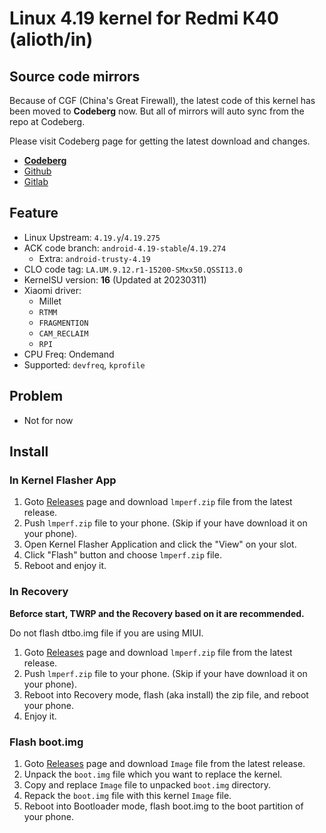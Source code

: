 # Linux 4.19 kernel for Redmi K40 (alioth/in)

## Source code mirrors
Because of CGF (China's Great Firewall),
the latest code of this kernel has been moved to **Codeberg** now.
But all of mirrors will auto sync from the repo at Codeberg.

Please visit Codeberg page for getting the latest download and changes.

- **[Codeberg](https://gitea.com/LeviMarvin/kernel_xiaomi_alioth)**
- [Github](https://github.com/LeviMarvin/kernel_xiaomi_alioth)
- [Gitlab](https://gitlab.com/lmperf/kernel/alioth)

## Feature
- Linux Upstream: `4.19.y`/`4.19.275`
- ACK code branch: `android-4.19-stable`/`4.19.274`
    - Extra: `android-trusty-4.19`
- CLO code tag: `LA.UM.9.12.r1-15200-SMxx50.QSSI13.0`
- KernelSU version: **16** (Updated at 20230311)
- Xiaomi driver:
    - Millet
    - `RTMM`
    - `FRAGMENTION`
    - `CAM_RECLAIM`
    - `RPI`
- CPU Freq: Ondemand
- Supported: `devfreq`, `kprofile`

## Problem
- Not for now

## Install
### In Kernel Flasher App
1. Goto [Releases](https://codeberg.org/LeviMarvin/kernel_xiaomi_alioth/releases) page
and download `lmperf.zip` file from the latest release.
2. Push `lmperf.zip` file to your phone. (Skip if your have download it on your phone).
3. Open Kernel Flasher Application and click the "View" on your slot.
4. Click "Flash" button and choose `lmperf.zip` file.
4. Reboot and enjoy it.

### In Recovery
**Beforce start, TWRP and the Recovery based on it are recommended.**

Do not flash dtbo.img file if you are using MIUI.

1. Goto [Releases](https://codeberg.org/LeviMarvin/kernel_xiaomi_alioth/releases) page
and download `lmperf.zip` file from the latest release.
2. Push `lmperf.zip` file to your phone. (Skip if your have download it on your phone).
3. Reboot into Recovery mode, flash (aka install) the zip file, and reboot your phone.
4. Enjoy it.

### Flash boot.img
1. Goto [Releases](https://codeberg.org/LeviMarvin/kernel_xiaomi_alioth/releases) page
and download `Image` file from the latest release.
2. Unpack the `boot.img` file which you want to replace the kernel.
3. Copy and replace `Image` file to unpacked `boot.img` directory.
4. Repack the `boot.img` file with this kernel `Image` file.
5. Reboot into Bootloader mode, flash boot.img to the boot partition of your phone.
